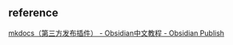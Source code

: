## reference
[mkdocs（第三方发布插件） - Obsidian中文教程 - Obsidian Publish](https://publish.obsidian.md/chinesehelp/01+2021%E6%96%B0%E6%95%99%E7%A8%8B/mkdocs%EF%BC%88%E7%AC%AC%E4%B8%89%E6%96%B9%E5%8F%91%E5%B8%83%E6%8F%92%E4%BB%B6%EF%BC%89)